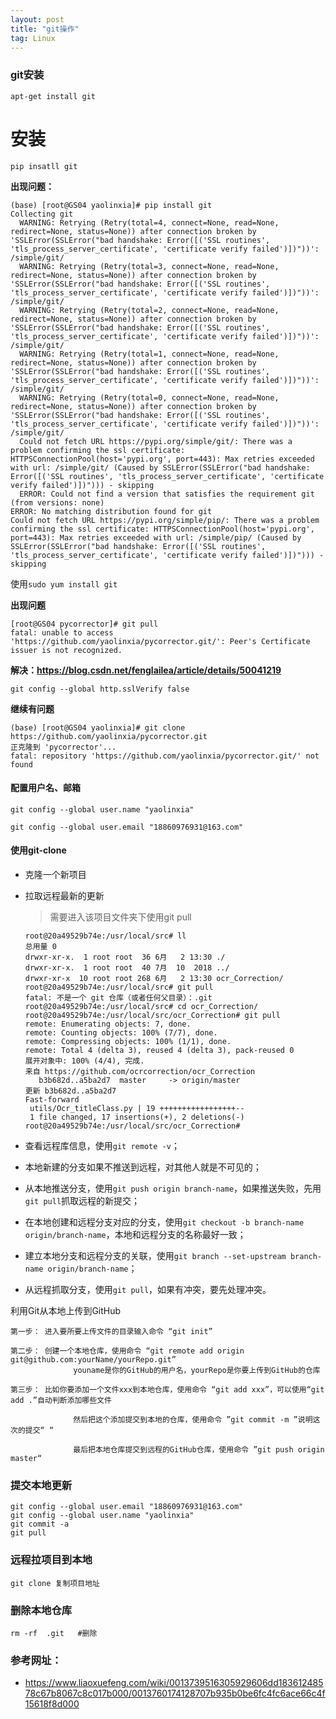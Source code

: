 ```yaml
---
layout: post
title: "git操作"
tag: Linux
---
```

### **git安装**

~~~
apt-get install git
~~~

# 安装

`pip insatll git`

**出现问题：**

~~~
(base) [root@GS04 yaolinxia]# pip install git
Collecting git
  WARNING: Retrying (Retry(total=4, connect=None, read=None, redirect=None, status=None)) after connection broken by 'SSLError(SSLError("bad handshake: Error([('SSL routines', 'tls_process_server_certificate', 'certificate verify failed')])"))': /simple/git/
  WARNING: Retrying (Retry(total=3, connect=None, read=None, redirect=None, status=None)) after connection broken by 'SSLError(SSLError("bad handshake: Error([('SSL routines', 'tls_process_server_certificate', 'certificate verify failed')])"))': /simple/git/
  WARNING: Retrying (Retry(total=2, connect=None, read=None, redirect=None, status=None)) after connection broken by 'SSLError(SSLError("bad handshake: Error([('SSL routines', 'tls_process_server_certificate', 'certificate verify failed')])"))': /simple/git/
  WARNING: Retrying (Retry(total=1, connect=None, read=None, redirect=None, status=None)) after connection broken by 'SSLError(SSLError("bad handshake: Error([('SSL routines', 'tls_process_server_certificate', 'certificate verify failed')])"))': /simple/git/
  WARNING: Retrying (Retry(total=0, connect=None, read=None, redirect=None, status=None)) after connection broken by 'SSLError(SSLError("bad handshake: Error([('SSL routines', 'tls_process_server_certificate', 'certificate verify failed')])"))': /simple/git/
  Could not fetch URL https://pypi.org/simple/git/: There was a problem confirming the ssl certificate: HTTPSConnectionPool(host='pypi.org', port=443): Max retries exceeded with url: /simple/git/ (Caused by SSLError(SSLError("bad handshake: Error([('SSL routines', 'tls_process_server_certificate', 'certificate verify failed')])"))) - skipping
  ERROR: Could not find a version that satisfies the requirement git (from versions: none)
ERROR: No matching distribution found for git
Could not fetch URL https://pypi.org/simple/pip/: There was a problem confirming the ssl certificate: HTTPSConnectionPool(host='pypi.org', port=443): Max retries exceeded with url: /simple/pip/ (Caused by SSLError(SSLError("bad handshake: Error([('SSL routines', 'tls_process_server_certificate', 'certificate verify failed')])"))) - skipping
~~~

使用`sudo yum install git`

**出现问题**

~~~
[root@GS04 pycorrector]# git pull
fatal: unable to access 'https://github.com/yaolinxia/pycorrector.git/': Peer's Certificate issuer is not recognized.
~~~

**解决：https://blog.csdn.net/fenglailea/article/details/50041219**

~~~
git config --global http.sslVerify false
~~~

**继续有问题**

~~~
(base) [root@GS04 yaolinxia]# git clone https://github.com/yaolinxia/pycorrector.git
正克隆到 'pycorrector'...
fatal: repository 'https://github.com/yaolinxia/pycorrector.git/' not found
~~~



#### 配置用户名、邮箱

~~~
git config --global user.name "yaolinxia"

git config --global user.email "18860976931@163.com"

~~~

#### **使用git-clone**

- 克隆一个新项目

- 拉取远程最新的更新

  > 需要进入该项目文件夹下使用git pull

  ~~~
  root@20a49529b74e:/usr/local/src# ll
  总用量 0
  drwxr-xr-x.  1 root root  36 6月   2 13:30 ./
  drwxr-xr-x.  1 root root  40 7月  10  2018 ../
  drwxr-xr-x  10 root root 268 6月   2 13:30 ocr_Correction/
  root@20a49529b74e:/usr/local/src# git pull
  fatal: 不是一个 git 仓库（或者任何父目录）：.git
  root@20a49529b74e:/usr/local/src# cd ocr_Correction/
  root@20a49529b74e:/usr/local/src/ocr_Correction# git pull
  remote: Enumerating objects: 7, done.
  remote: Counting objects: 100% (7/7), done.
  remote: Compressing objects: 100% (1/1), done.
  remote: Total 4 (delta 3), reused 4 (delta 3), pack-reused 0
  展开对象中: 100% (4/4), 完成.
  来自 https://github.com/ocrcorrection/ocr_Correction
     b3b682d..a5ba2d7  master     -> origin/master
  更新 b3b682d..a5ba2d7
  Fast-forward
   utils/Ocr_titleClass.py | 19 +++++++++++++++++--
   1 file changed, 17 insertions(+), 2 deletions(-)
  root@20a49529b74e:/usr/local/src/ocr_Correction# 
  ~~~

  



- 查看远程库信息，使用`git remote -v`；
- 本地新建的分支如果不推送到远程，对其他人就是不可见的；
- 从本地推送分支，使用`git push origin branch-name`，如果推送失败，先用`git pull`抓取远程的新提交；
- 在本地创建和远程分支对应的分支，使用`git checkout -b branch-name origin/branch-name`，本地和远程分支的名称最好一致；
- 建立本地分支和远程分支的关联，使用`git branch --set-upstream branch-name origin/branch-name`；
- 从远程抓取分支，使用`git pull`，如果有冲突，要先处理冲突。

利用Git从本地上传到GitHub

    第一步： 进入要所要上传文件的目录输入命令 “git init”
    
    第二步： 创建一个本地仓库，使用命令 “git remote add origin git@github.com:yourName/yourRepo.git”
                  youname是你的GitHub的用户名，yourRepo是你要上传到GitHub的仓库
    
    第三步： 比如你要添加一个文件xxx到本地仓库，使用命令 “git add xxx”，可以使用“git add .”自动判断添加哪些文件
    
                  然后把这个添加提交到本地的仓库，使用命令 ”git commit -m ”说明这次的提交“ “
    
                  最后把本地仓库提交到远程的GitHub仓库，使用命令 ”git push origin master“

### **提交本地更新**

~~~
git config --global user.email "18860976931@163.com"
git config --global user.name "yaolinxia"
git commit -a
git pull
~~~

### **远程拉项目到本地**

~~~
git clone 复制项目地址
~~~

### **删除本地仓库**

~~~
rm -rf  .git   #删除
~~~



### 参考网址：

- <https://www.liaoxuefeng.com/wiki/0013739516305929606dd18361248578c67b8067c8c017b000/0013760174128707b935b0be6fc4fc6ace66c4f15618f8d000>


